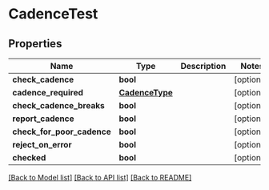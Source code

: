 # CadenceTest

## Properties
Name | Type | Description | Notes
------------ | ------------- | ------------- | -------------
**check_cadence** | **bool** |  | [optional] 
**cadence_required** | [**CadenceType**](CadenceType.md) |  | [optional] 
**check_cadence_breaks** | **bool** |  | [optional] 
**report_cadence** | **bool** |  | [optional] 
**check_for_poor_cadence** | **bool** |  | [optional] 
**reject_on_error** | **bool** |  | [optional] 
**checked** | **bool** |  | [optional] 

[[Back to Model list]](../README.md#documentation-for-models) [[Back to API list]](../README.md#documentation-for-api-endpoints) [[Back to README]](../README.md)


